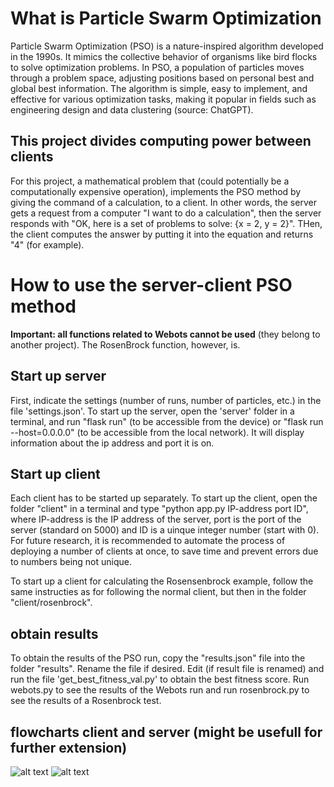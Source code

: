 # What is Particle Swarm Optimization
Particle Swarm Optimization (PSO) is a nature-inspired algorithm developed in the 1990s. It mimics the collective behavior of organisms like bird flocks to solve optimization problems. In PSO, a population of particles moves through a problem space, adjusting positions based on personal best and global best information. The algorithm is simple, easy to implement, and effective for various optimization tasks, making it popular in fields such as engineering design and data clustering (source: ChatGPT).

## This project divides computing power between clients
For this project, a mathematical problem that (could potentially be a computationally expensive operation), implements the PSO method by giving the command of a calculation, to a client. In other words, the server gets a request from a computer "I want to do a calculation", then the server responds with "OK, here is a set of problems to solve: {x = 2, y = 2}". THen, the client computes the answer by putting it into the equation and returns "4" (for example). 

# How to use the server-client PSO method
**Important: all functions related to Webots cannot be used** (they belong to another project). The RosenBrock function, however, is.

 ## Start up server
First, indicate the settings (number of runs, number of particles, etc.) in the file 'settings.json'. To start up the server, open the 'server' folder in a terminal, and run "flask run" (to be accessible from the device) or "flask run --host=0.0.0.0" (to be accessible from the local network). It will display information about the ip address and port it is on.

 ## Start up client 
Each client has to be started up separately. To start up the client, open the folder "client" in a terminal and type "python app.py IP-address port ID", where  IP-address is the IP address of the server, port is the port of the server (standard on 5000) and ID is a uinque integer number (start with 0). For future research, it is recommended to automate the process of deploying a number of clients at once, to save time and prevent errors due to numbers being not unique.  

To start up a client for calculating the Rosensenbrock example, follow the same instructies as for following the normal client, but then in the folder "client/rosenbrock".

 ## obtain results
To obtain the results of the PSO run, copy the "results.json" file into the folder "results". Rename the file if desired. Edit (if result file is renamed) and run the file 'get_best_fitness_val.py' to obtain the best fitness score. Run webots.py to see the results of the Webots run and run rosenbrock.py to see the results of a Rosenbrock test.

## flowcharts client and server (might be usefull for further extension)
![alt text](/demo/server-client/images/client%20klein.png)
![alt text](/demo/server-client/images/server%20klein.png)
